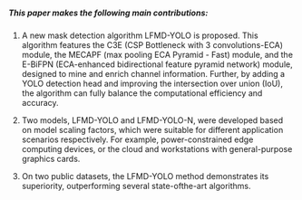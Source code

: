 ##### This paper makes the following main contributions:

1. A new mask detection algorithm LFMD-YOLO is proposed. This algorithm features the C3E (CSP Bottleneck with 3 convolutions-ECA) module, the MECAPF (max pooling ECA Pyramid - Fast) module, and the E-BiFPN (ECA-enhanced bidirectional feature pyramid network) module, designed to mine and enrich channel information. Further, by adding a YOLO detection head and improving the intersection over union (IoU), the algorithm
can fully balance the computational efficiency and accuracy.

2. Two models, LFMD-YOLO and LFMD-YOLO-N, were developed based on model scaling factors, which were
suitable for different application scenarios respectively. For example, power-constrained edge computing devices, or the cloud and workstations with general-purpose graphics cards.
3. On two public datasets, the LFMD-YOLO method demonstrates its superiority, outperforming several state-ofthe-art algorithms.

